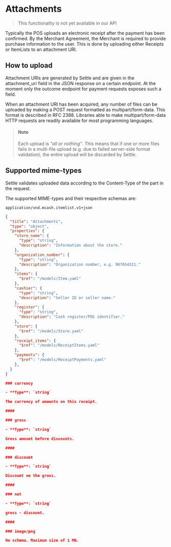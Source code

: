 # Attachments

<!-- theme: warning -->
> This functionality is not yet available in our API

Typically the POS uploads an electronic receipt after the payment has been confirmed.
By the Merchant Agreement, the Merchant is required to provide purchase information to the user. This is done by uploading either Receipts or ItemLists to an attachment URI.

## How to upload

Attachment URIs are generated by Settle and are given in the attachment_uri field in the JSON response on a certain endpoint. At the moment only the outcome endpoint for payment requests exposes such a field.

When an attachment URI has been acquired, any number of files can be uploaded by making a POST request formatted as multipart/form-data. This format is described in RFC 2388. Libraries able to make multipart/form-data HTTP requests are readily available for most programming languages.

> #### Note
>
> Each upload is *"all or nothing"*. This means that if one or more files fails in a multi-file upload (e.g. due to failed server-side format validation), the entire upload will be discarded by Settle.

## Supported mime-types

Settle validates uploaded data according to the Content-Type of the part in the request.

The supported MIME-types and their respective schemas are:

`application/vnd.mcash.itemlist.v1+json`

```json json_schema
{
  "title": "Attachments",
  "type": "object",
  "properties": {
    "store_name": {
      "type": "string",
      "description": "Information about the store."
    },
    "organization_number": {
      "type": "string",
      "description": "Organization number, e.g. 987654321."
    },
    "items": {
      "$ref": "/models/Item.yaml"
    },
    "cashier": {
      "type": "string",
      "description": "Seller ID or seller name."
    },
    "register": {
      "type": "string",
      "description": "Cash register/POS identifier."
    },
    "store": {
      "$ref": "/models/Store.yaml"
    },
    "receipt_items": {
      "$ref": "/models/ReceiptItems.yaml"
    },
    "payments": {
      "$ref": "/models/ReceiptPayments.yaml"
    },
  }
}

### currency

- **Type**: `string`

The currency of amounts on this receipt.

####

### gross

- **Type**: `string`

Gross amount before discounts.

####

### discount

- **Type**: `string`

Discount on the gross.

####

### net

- **Type**: `string`

gross - discount.

####

### image/png

No schema. Maximum size of 1 MB.